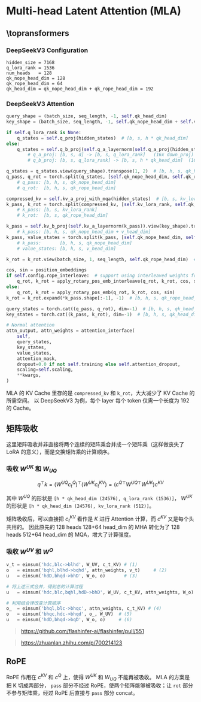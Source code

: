 # Multi-head Latent Attention (MLA)

## \topransformers

### DeepSeekV3 Configuration
```
hidden_size = 7168
q_lora_rank = 1536
num_heads   = 128
qk_nope_head_dim = 128
qk_rope_head_dim = 64
qk_head_dim = qk_nope_head_dim + qk_rope_head_dim = 192
```

### DeepSeekV3 Attention

```python
query_shape = (batch_size, seq_length, -1, self.qk_head_dim)
key_shape = (batch_size, seq_length, -1, self.qk_nope_head_dim + self.v_head_dim)

if self.q_lora_rank is None:
    q_states = self.q_proj(hidden_states)  # [b, s, h * qk_head_dim]
else:
    q_states = self.q_b_proj(self.q_a_layernorm(self.q_a_proj(hidden_states)))
        # q_a_proj: [b, s, d] -> [b, s, q_lora_rank]   (16x down_proj)
        # q_b_proj: [b, s, q_lora_rank] -> [b, s, h * qk_head_dim]  (16x up_proj)

q_states = q_states.view(query_shape).transpose(1, 2)  # [b, h, s, qk_head_dim]
q_pass, q_rot = torch.split(q_states, [self.qk_nope_head_dim, self.qk_rope_head_dim], dim=-1)
    # q_pass: [b, h, s, qk_nope_head_dim]
    # q_rot:  [b, h, s, qk_rope_head_dim]

compressed_kv = self.kv_a_proj_with_mqa(hidden_states)  # [b, s, kv_lora_rank + qk_rope_head_dim]
k_pass, k_rot = torch.split(compressed_kv, [self.kv_lora_rank, self.qk_rope_head_dim], dim=-1)
    # k_pass: [b, s, kv_lora_rank]
    # k_rot:  [b, s, qk_rope_head_dim]

k_pass = self.kv_b_proj(self.kv_a_layernorm(k_pass)).view(key_shape).transpose(1, 2)
    # k_pass: [b, h, s, qk_nope_head_dim + v_head_dim]
k_pass, value_states = torch.split(k_pass, [self.qk_nope_head_dim, self.v_head_dim], dim=-1)
    # k_pass:       [b, h, s, qk_nope_head_dim]
    # value_states: [b, h, s, v_head_dim]

k_rot = k_rot.view(batch_size, 1, seq_length, self.qk_rope_head_dim)  # [b, 1, s, qk_rope_head_dim]

cos, sin = position_embeddings
if self.config.rope_interleave:  # support using interleaved weights for efficiency
    q_rot, k_rot = apply_rotary_pos_emb_interleave(q_rot, k_rot, cos, sin)
else:
    q_rot, k_rot = apply_rotary_pos_emb(q_rot, k_rot, cos, sin)
k_rot = k_rot.expand(*k_pass.shape[:-1], -1)  # [b, h, s, qk_rope_head_dim]

query_states = torch.cat((q_pass, q_rot), dim=-1)  # [b, h, s, qk_head_dim]
key_states = torch.cat((k_pass, k_rot), dim=-1)  # [b, h, s, qk_head_dim]

# Normal attention
attn_output, attn_weights = attention_interface(
    self,
    query_states,
    key_states,
    value_states,
    attention_mask,
    dropout=0.0 if not self.training else self.attention_dropout,
    scaling=self.scaling,
    **kwargs,
)
```

MLA 的 KV Cache 里存的是 `compressed_kv` 和 `k_rot`，大大减少了 KV Cache 的所需空间。
以 DeepSeekV3 为例，每个 layer 每个 token 仅需一个长度为 192 的 Cache。

## 矩阵吸收

这里矩阵吸收并非直接将两个连续的矩阵乘合并成一个矩阵乘（这样做丧失了 LoRA 的意义），而是交换矩阵乘的计算顺序。

### 吸收 $W^{UK}$ 和 $W_{UQ}$

$$
q^\top k = (W^{UQ} c_t^Q)^\top (W^{UK} c_t^{KV}) = \left({c^Q}^\top {W^{UQ}}^\top W^{UK}\right) c^{KV}
$$

其中 $W^{UQ}$ 的形状是 `[h * qk_head_dim (24576), q_lora_rank (1536)]`，
$W^{UK}$ 的形状是 `[h * qk_head_dim (24576), kv_lora_rank (512)]`。

矩阵吸收后，可以直接把 $c_t^{KV}$ 看作是 $K$ 进行 Attention 计算，而 $c^{KV}$ 又是每个头共用的。
因此原先的 128 heads 128+64 head_dim 的 MHA 转化为了 128 heads 512+64 head_dim 的 MQA，增大了计算强度。

### 吸收 $W^{UV}$ 和 $W^O$

```python
v_t = einsum('hdc,blc->blhd', W_UV, c_t_KV) # (1)
o   = einsum('bqhl,blhd->bqhd', attn_weights, v_t)     # (2)
u   = einsum('hdD,bhqd->bhD', W_o, o)       # (3)

# 将上述三式合并，得到总的计算过程
u   = einsum('hdc,blc,bqhl,hdD->bhD', W_UV, c_t_KV, attn_weights, W_o)

# 利用结合律改变计算顺序
o_  = einsum('bhql,blc->bhqc', attn_weights, c_t_KV) # (4)
o   = einsum('bhqc,hdc->bhqd', o_, W_UV)  # (5)
u   = einsum('hdD,bhqd->bqD', W_o, o)     # (6)
```

> https://github.com/flashinfer-ai/flashinfer/pull/551

> https://zhuanlan.zhihu.com/p/700214123

## RoPE

RoPE 作用在 $c^{KV}$ 和 $c^Q$ 上，使得 $W^{UK}$ 和 $W_{UQ}$ 不能再被吸收。
MLA 的方案是把 K 切成两部分， `pass` 部分不经过 RoPE，使两个矩阵能够被吸收；让 `rot` 部分不参与矩阵乘，经过 RoPE 后直接与 `pass` 部分 concat。
